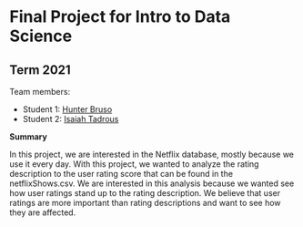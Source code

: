 # Final Project for Intro to Data Science

## Term 2021

Team members: 

- Student 1: [Hunter Bruso](hbruso1871@floridapoly.edu)
- Student 2: [Isaiah Tadrous](itadrous15312floridapoly.edu)


**Summary**

In this project, we are interested in the Netflix database, mostly because we use it every day. With this project, we wanted to analyze the rating description to the user rating score that can be found in the netflixShows.csv. We are interested in this analysis because we wanted see how user ratings stand up to the rating description. We believe that user ratings are more important than rating descriptions and want to see how they are affected.
 
